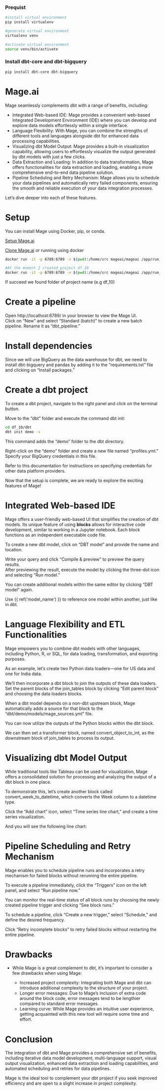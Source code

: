 ### Prequist

```sh
#install virtual environment
pip install virtualenv
```

```sh
#generate virtual environment
virtualenv venv
```

```sh
#activate virtual environment
source venv/bin/activate
```

### Install dbt-core and dbt-bigquery
```sh
pip install dbt-core dbt-bigquery
```

# Mage.ai

Mage seamlessly complements dbt with a range of benefits, including:

- Integrated Web-based IDE: Mage provides a convenient web-based Integrated Development Environment (IDE) where you can develop and explore data models effortlessly within a single interface.
- Language Flexibility: With Mage, you can combine the strengths of different tools and languages alongside dbt for enhanced data processing capabilities.
- Visualizing dbt Model Output: Mage provides a built-in visualization capability, allowing users to effortlessly visualize the output generated by dbt models with just a few clicks.
- Data Extraction and Loading: In addition to data transformation, Mage offers functionalities for data extraction and loading, enabling a more comprehensive end-to-end data pipeline solution.
- Pipeline Scheduling and Retry Mechanism: Mage allows you to schedule your data pipelines and automatically retry failed components, ensuring the smooth and reliable execution of your data integration processes.

Let’s dive deeper into each of these features.

# Setup
You can install Mage using Docker, pip, or conda. <br />

[Setup Mage.ai](https://www.mage.ai/)

[Clone Mage.ai](https://github.com/mage-ai/mage-ai) or running using docker
```sh
docker run -it -p 6789:6789 -v $(pwd):/home/src mageai/mageai /app/run_app.sh mage start {project_name} 

#At the moment I created project df_10
docker run -it -p 6789:6789 -v $(pwd):/home/src mageai/mageai /app/run_app.sh mage start df_10 
```

If succeed we found folder of project name (e.g df_10)


# Create a pipeline
Open http://localhost:6789/ in your browser to view the Mage UI. <br />
Click on “New” and select “Standard (batch)” to create a new batch pipeline. Rename it as “dbt_pipeline.” <br />

# Install dependencies
Since we will use BigQuery as the data warehouse for dbt, we need to install dbt-bigquery and pandas by adding it to the “requirements.txt” file and clicking on “Install packages.”

# Create a dbt project
To create a dbt project, navigate to the right panel and click on the terminal button.

Move to the “dbt” folder and execute the command dbt init:

```sh
cd df_10/dbt
dbt init demo -s
```

This command adds the “demo” folder to the dbt directory. <br />

Right-click on the “demo” folder and create a new file named “profiles.yml.” Specify your BigQuery credentials in this file. <br />

Refer to this documentation for instructions on specifying credentials for other data platform providers.<br />

Now that the setup is complete, we are ready to explore the exciting features of Mage! <br />


# Integrated Web-based IDE
Mage offers a user-friendly web-based UI that simplifies the creation of dbt models. Its unique feature of using <b>blocks</b> allows for interactive code development, similar to working in a Jupyter notebook. Each block functions as an independent executable code file.


To create a new dbt model, click on “DBT model” and provide the name and location.<br />

Write your query and click “Compile & preview” to preview the query results.<br />
After previewing the result, execute the model by clicking the three-dot icon and selecting “Run model.”<br />

You can create additional models within the same editor by clicking “DBT model” again.<br />

Use {{ ref('model_name') }} to reference one model within another, just like in dbt.<br />

# Language Flexibility and ETL Functionalities
Mage empowers you to combine dbt models with other languages, including Python, R, or SQL, for data loading, transformation, and exporting purposes.<br />

As an example, let’s create two Python data loaders—one for US data and one for India data. <br />

We’ll then incorporate a dbt block to join the outputs of these data loaders. Set the parent blocks of the join_tables block by clicking “Edit parent block” and choosing the data loaders blocks. <br />

When a dbt model depends on a non-dbt upstream block, Mage automatically adds a source for that block to the “dbt/demo/models/mage_sources.yml” file.<br />

You can now utilize the outputs of the Python blocks within the dbt block.<br />

We can then set a transformer block, named convert_object_to_int, as the downstream block of join_tables to process its output.<br />

# Visualizing dbt Model Output
While traditional tools like Tableau can be used for visualization, Mage offers a consolidated solution for processing and analyzing the output of a dbt block in one place. <br />

To demonstrate this, let’s create another block called convert_week_to_datetime, which converts the Week column to a datetime type.<br />

Click the “Add chart” icon, select “Time series line chart,” and create a time series visualization.<br />

And you will see the following line chart:<br />

# Pipeline Scheduling and Retry Mechanism
Mage enables you to schedule pipeline runs and incorporates a retry mechanism for failed blocks without rerunning the entire pipeline.<br />

To execute a pipeline immediately, click the “Triggers” icon on the left panel, and select “Run pipeline now.”<br />

You can monitor the real-time status of all block runs by choosing the newly created pipeline trigger and clicking “See block runs.”<br />

To schedule a pipeline, click “Create a new trigger,” select “Schedule,” and define the desired frequency.<br />

Click “Retry incomplete blocks” to retry failed blocks without restarting the entire pipeline.<br />


# Drawbacks
- While Mage is a great complement to dbt, it’s important to consider a few drawbacks when using Mage:

    - Increased project complexity: Integrating both Mage and dbt can introduce additional complexity to the structure of your project.
    - Longer error messages: Due to Mage’s inclusion of extra code around the block code, error messages tend to be lengthier compared to standard error messages.
    - Learning curve: While Mage provides an intuitive user experience, getting acquainted with this new tool will require some time and effort.

# Conclusion
The integration of dbt and Mage provides a comprehensive set of benefits, including iterative data model development, multi-language support, visual output visualization, enhanced data extraction and loading capabilities, and automated scheduling and retries for data pipelines.<br />

Mage is the ideal tool to complement your dbt project if you seek improved efficiency and are open to a slight increase in project complexity.